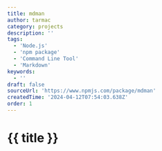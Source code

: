 ```yaml
---
title: mdman
author: tarmac
category: projects
description: ''
tags:
  - 'Node.js'
  - 'npm package'
  - 'Command Line Tool'
  - 'Markdown'
keywords:
  - ''
draft: false
sourceUrl: 'https://www.npmjs.com/package/mdman'
createdTime: '2024-04-12T07:54:03.638Z'
order: 1
---
```


# {{ title }}
